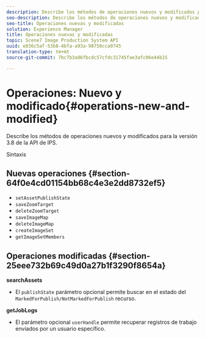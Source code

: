 ```yaml
---
description: Describe los métodos de operaciones nuevos y modificados para la versión 3.8 de la API de IPS.
seo-description: Describe los métodos de operaciones nuevos y modificados para la versión 3.8 de la API de IPS.
seo-title: Operaciones nuevas y modificadas
solution: Experience Manager
title: Operaciones nuevas y modificadas
topic: Scene7 Image Production System API
uuid: e836c5af-53b8-4bfa-a93a-98750cca9745
translation-type: tm+mt
source-git-commit: 7bc7b3a86fbcdc57cfdc31745fae3afc06e44b15

---
```



# Operaciones: Nuevo y modificado{#operations-new-and-modified}

Describe los métodos de operaciones nuevos y modificados para la versión 3.8 de la API de IPS.

Sintaxis

## Nuevas operaciones {#section-64f0e4cd01154bb68c4e3e2dd8732ef5}

* `setAssetPublishState`
* `saveZoomTarget`
* `deleteZoomTarget`
* `saveImageMap`
* `deleteImageMap`
* `createImageSet`
* `getImageSetMembers`

## Operaciones modificadas {#section-25eee732b69c49d0a27b1f3290f8654a}

**searchAssets**

* El `publishState` parámetro opcional permite buscar en el estado del `MarkedForPublish/NotMarkedForPublish` recurso.

**getJobLogs**

* El parámetro opcional `userHandle` permite recuperar registros de trabajo enviados por un usuario específico.

